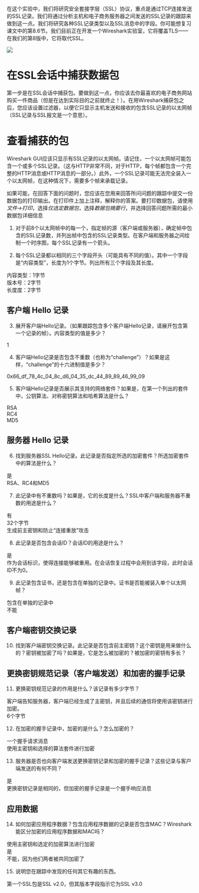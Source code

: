 在这个实验中，我们将研究安全套接字层（SSL）协议，重点是通过TCP连接发送的SSL记录。我们将通过分析主机和电子商务服务器之间发送的SSL记录的跟踪来做到这一点。我们将研究各种SSL记录类型以及SSL消息中的字段。你可能想复习课文中的第8.6节。我们目前正在开发一个Wireshark实验室，它将覆盖TLS——在我们的第8版中，它将取代SSL。

![](media/ssl/1.png)

# 在SSL会话中捕获数据包

第一步是在SSL会话中捕获包。要做到这一点，你应该去你最喜欢的电子商务网站购买一件商品（但是在达到实际目的之前就终止！）。在用Wireshark捕获包之后，您应该设置过滤器，以便它只显示主机发送和接收的包含SSL记录的以太网帧（SSL记录与SSL报文是一个意思）。

# 查看捕获的包

Wireshark GUI应该只显示有SSL记录的以太网帧。请记住，一个以太网帧可能包含一个或多个SSL记录。（这与HTTP非常不同，对于HTTP，每个帧都包含一个完整的HTTP消息或HTTP消息的一部分。）此外，一个SSL记录可能无法完全装入一个以太网帧，在这种情况下，需要多个帧来承载记录。

如果可能，在回答下面的问题时，您应该在您用来回答所问问题的跟踪中提交一份数据包的打印输出。在打印件上加上注释，解释你的答案。要打印数据包，请使用*文件->打印*，选择*仅选定数据包*，选择*数据包摘要行*，并选择回答问题所需的最小数据包详细信息

1. 对于前8个以太网帧中的每一个，指定帧的源（客户端或服务器），确定帧中包含的SSL记录数，并列出帧中包含的SSL记录类型。在客户端和服务器之间绘制一个时序图，每个SSL记录有一个箭头。



2. 每个SSL记录都以相同的三个字段开头（可能具有不同的值）。其中一个字段是“内容类型”，长度为1个字节。列出所有三个字段及其长度。

内容类型：1字节\
版本号：2字节\
长度度：2字节

## 客户端 Hello 记录

3. 展开客户端Hello记录。（如果跟踪包含多个客户端Hello记录，请展开包含第一个记录的帧）。内容类型的值是多少？

1

4. 客户端Hello记录是否包含不重数（也称为“challenge”）？如果是这样，“challenge”的十六进制值是多少？

0x66_df_78_4c_04_8c_d6_04_35_dc_44_89_89_46_99_09

5. 客户端Hello记录是否展示其支持的网络套件？如果是，在第一个列出的套件中，公钥算法、对称密钥算法和哈希算法是什么？

RSA\
RC4\
MD5

## 服务器 Hello 记录

6. 找到服务器SSL Hello记录。此记录是否指定所选的加密套件？所选加密套件中的算法是什么？

是\
RSA、RC4和MD5

7. 此记录中有不重数吗？如果是，它的长度是什么？SSL中客户端和服务器不重数的用途是什么？

有\
32个字节\
生成前主密钥和防止“连接重放”攻击

8. 此记录是否包含会话ID？会话ID的用途是什么？

是\
作为会话标识，使得连接能够被重用。在会话恢复过程中会用到该字段，此时会话ID不为0。

9. 此记录包含证书，还是包含在单独的记录中。证书是否能被装入单个以太网帧？

包含在单独的记录中\
不能

## 客户端密钥交换记录

10. 找到客户端密钥交换记录。此记录是否包含前主密钥？这个密钥是用来做什么的？密钥被加密了吗？如果是，它是怎么被加密的？被加密的密钥有多长？

## 更换密钥规范记录（客户端发送）和加密的握手记录

11. 更换密钥规范记录的作用是什么？该记录有多少字节？

客户端告知服务器，客户端已经生成了主密钥，并且后续的通信将使用该密钥进行加密。\
6个字节

12. 在加密的握手记录中，加密的是什么？怎么加密的？

一个握手请求消息\
使用主密钥和选择的算法套件进行加密

13. 服务器是否也向客户端发送更换密钥记录和加密的握手记录？这些记录与客户端发送的有何不同？

是\
更换密钥记录是相同的，但加密的握手记录是一个握手响应消息

## 应用数据

14. 如何加密应用程序数据？包含应用程序数据的记录是否包含MAC？Wireshark能区分加密的应用程序数据和MAC吗？

使用主密钥和选定的加密算法进行加密\
是\
不能，因为他们两者被共同加密了

15. 说明您在跟踪中发现的任何其它有趣的东西。

第一个SSL包是SSL v2.0，但其版本字段指示它为SSL v3.0

